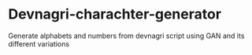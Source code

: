 # Devnagri-charachter-generator
Generate alphabets and numbers from devnagri script using GAN and its different variations
